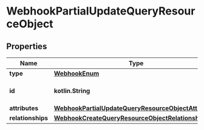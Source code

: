 
# WebhookPartialUpdateQueryResourceObject

## Properties
| Name | Type | Description | Notes |
| ------------ | ------------- | ------------- | ------------- |
| **type** | [**WebhookEnum**](WebhookEnum.md) |  |  |
| **id** | **kotlin.String** | The ID of the webhook. |  |
| **attributes** | [**WebhookPartialUpdateQueryResourceObjectAttributes**](WebhookPartialUpdateQueryResourceObjectAttributes.md) |  |  |
| **relationships** | [**WebhookCreateQueryResourceObjectRelationships**](WebhookCreateQueryResourceObjectRelationships.md) |  |  [optional] |



